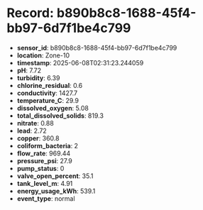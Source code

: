 # Record: b890b8c8-1688-45f4-bb97-6d7f1be4c799

- **sensor_id**: b890b8c8-1688-45f4-bb97-6d7f1be4c799
- **location**: Zone-10
- **timestamp**: 2025-06-08T02:31:23.244059
- **pH**: 7.72
- **turbidity**: 6.39
- **chlorine_residual**: 0.6
- **conductivity**: 1427.7
- **temperature_C**: 29.9
- **dissolved_oxygen**: 5.08
- **total_dissolved_solids**: 819.3
- **nitrate**: 0.88
- **lead**: 2.72
- **copper**: 360.8
- **coliform_bacteria**: 2
- **flow_rate**: 969.44
- **pressure_psi**: 27.9
- **pump_status**: 0
- **valve_open_percent**: 35.1
- **tank_level_m**: 4.91
- **energy_usage_kWh**: 539.1
- **event_type**: normal